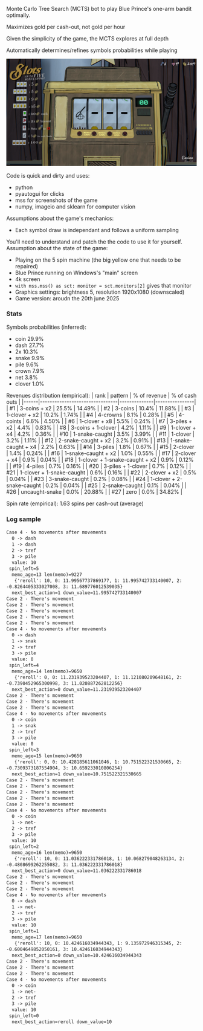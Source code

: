 Monte Carlo Tree Search (MCTS) bot to play Blue Prince's one-arm bandit optimally. 

Maximizes gold per cash-out, not gold per hour

Given the simplicity of the game, the MCTS explores at full depth

Automatically determines/refines symbols probabilities while playing

![My Image](./vanity.png)

Code is quick and dirty and uses:
- python
- pyautogui for clicks
- mss for screenshots of the game
- numpy, imageio and sklearn for computer vision

Assumptions about the game's mechanics:
- Each symbol draw is independant and follows a uniform sampling

You'll need to understand and patch the the code to use it for yourself. Assumption about the state of the game:
- Playing on the 5 spin machine (the big yellow one that needs to be repaired)
- Blue Prince running on Windows's "main" screen
- 4k screen
- `with mss.mss() as sct: monitor = sct.monitors[2]` gives that monitor
- Graphics settings: brightness 5, resolution 1920x1080 (downscaled)
- Game version: aroudn the 20th june 2025


### Stats

Symbols probabilities (inferred):
- coin 29.9%
- dash 27.7%
- 2x 10.3%
- snake 9.9%
- pile 9.6%
- crown 7.9%
- net 3.8%
- clover 1.0%

Revenues distribution (empirical):
| rank | pattern                        | % of revenue | % of cash outs |
|------|--------------------------------|--------------|----------------|
| #1   | 3-coins + x2                   | 25.5%        | 14.49%         |
| #2   | 3-coins                        | 10.4%        | 11.88%         |
| #3   | 1-clover + x2                  | 10.2%        | 1.74%          |
| #4   | 4-crowns                       | 8.1%         | 0.28%          |
| #5   | 4-coints                       | 6.6%         | 4.50%          |
| #6   | 1-clover + x8                  | 5.5%         | 0.24%          |
| #7   | 3-piles + x2                   | 4.4%         | 0.83%          |
| #8   | 3-coins + 1-clover             | 4.2%         | 1.11%          |
| #9   | 1-clover + x4                  | 4.2%         | 0.36%          |
| #10  | 1-snake-caught                 | 3.5%         | 3.99%          |
| #11  | 1-clover                       | 3.2%         | 1.11%          |
| #12  | 2-snake-caught + x2            | 3.2%         | 0.91%          |
| #13  | 1-snake-caught + x4            | 2.2%         | 0.63%          |
| #14  | 3-piles                        | 1.8%         | 0.67%          |
| #15  | 2-clover                       | 1.4%         | 0.24%          |
| #16  | 1-snake-caught + x2            | 1.0%         | 0.55%          |
| #17  | 2-clover + x4                  | 0.9%         | 0.04%          |
| #18  | 1-clover + 1-snake-caught + x2 | 0.9%         | 0.12%          |
| #19  | 4-piles                        | 0.7%         | 0.16%          |
| #20  | 3-piles + 1-clover             | 0.7%         | 0.12%          |
| #21  | 1-clover + 1-snake-caught      | 0.6%         | 0.16%          |
| #22  | 2-clover + x2                  | 0.5%         | 0.04%          |
| #23  | 3-snake-caught                 | 0.2%         | 0.08%          |
| #24  | 1-clover + 2-snake-caught      | 0.2%         | 0.04%          |
| #25  | 2-snake-caught                 | 0.1%         | 0.04%          |
| #26  | uncaught-snake                 | 0.0%         | 20.88%         |
| #27  | zero                           | 0.0%         | 34.82%         |

Spin rate (empirical): 1.63 spins per cash-out (average)

### Log sample
```
Case 4 - No movements after movements
  0 -> dash
  1 -> dash
  2 -> tref
  3 -> pile
  value: 10
 spin_left=5
  memo_age=13 len(memo)=9227
   {'reroll': 10, 0: 11.99567737869177, 1: 11.995742733140007, 2: -0.8264405333027008, 3: 11.689776012539035}
  next_best_action=1 down_value=11.995742733140007
Case 2 - There's movement
Case 2 - There's movement
Case 2 - There's movement
Case 2 - There's movement
Case 2 - There's movement
Case 4 - No movements after movements
  0 -> dash
  1 -> snak
  2 -> tref
  3 -> pile
  value: 0
 spin_left=4
  memo_age=14 len(memo)=9650
   {'reroll': 0, 0: 11.231939523204407, 1: 11.121080209648161, 2: -0.7390452965300998, 3: 11.020887262812256}
  next_best_action=0 down_value=11.231939523204407
Case 2 - There's movement
Case 2 - There's movement
Case 2 - There's movement
Case 4 - No movements after movements
  0 -> coin
  1 -> snak
  2 -> tref
  3 -> pile
  value: 0
 spin_left=3
  memo_age=15 len(memo)=9650
   {'reroll': 0, 0: 10.428185611061046, 1: 10.751522321530665, 2: -0.7309373187554904, 3: 10.659233010806254}
  next_best_action=1 down_value=10.751522321530665
Case 2 - There's movement
Case 2 - There's movement
Case 2 - There's movement
Case 2 - There's movement
Case 2 - There's movement
Case 4 - No movements after movements
  0 -> coin
  1 -> net-
  2 -> tref
  3 -> pile
  value: 10
 spin_left=2
  memo_age=16 len(memo)=9650
   {'reroll': 10, 0: 11.036222331786018, 1: 10.068279048263134, 2: -0.4808699262255082, 3: 11.036222331786018}
  next_best_action=0 down_value=11.036222331786018
Case 2 - There's movement
Case 2 - There's movement
Case 2 - There's movement
Case 4 - No movements after movements
  0 -> dash
  1 -> net-
  2 -> tref
  3 -> pile
  value: 10
 spin_left=1
  memo_age=17 len(memo)=9650
   {'reroll': 10, 0: 10.424616034944343, 1: 9.135972946315345, 2: -0.6004649852050161, 3: 10.424616034944343}
  next_best_action=0 down_value=10.424616034944343
Case 2 - There's movement
Case 2 - There's movement
Case 2 - There's movement
Case 4 - No movements after movements
  0 -> coin
  1 -> net-
  2 -> tref
  3 -> pile
  value: 10
 spin_left=0
  next_best_action=reroll down_value=10
```